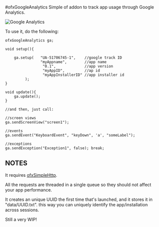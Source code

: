 #ofxGoogleAnalytics
Simple of addon to track app usage through Google Analytics. 

![Google Analytics](https://farm4.staticflickr.com/3901/14597174633_c9171b3e68_o.png)

To use it, do the following:

	ofxGoogleAnalytics ga;
	
	void setup(){
	
		ga.setup(	"UA-51706745-1",	//google track ID
			 		"myAppname",		//app name
					 "0.1",				//app version
					 "myAppID",			//ap id
					 "myAppInstallerID"	//app installer id
			 );
	}
	
	void update(){
		ga.update();
	}

	//and then, just call:
	
	//screen views
	ga.sendScreenView("screen1");

	//events
	ga.sendEvent("KeyboardEvent", "keyDown", 'a', "someLabel");

	//exceptions
	ga.sendException("Exception1", false); break;
	


## NOTES

It requires [ofxSimpleHttp](https://github.com/armadillu/ofxSimpleHttp).

All the requests are threaded in a single queue so they should not affect your app performance.

It creates an unique UUID the first time that's launched, and it stores it in "data/UUID.txt". this way you can uniquely identify the app/installation across sessions.

Still a very WIP!
